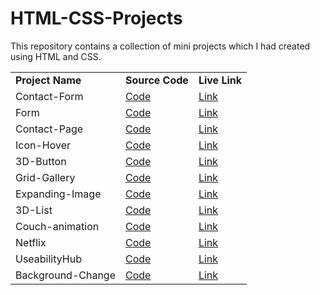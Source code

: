 # HTML-CSS-Projects
This repository contains a collection of mini projects which I had created using HTML and CSS.

<table>
    <tr>
        <td><b>Project Name</b></td>
        <td><b>Source Code</b></td>
        <td><b>Live Link</b></td>
    </tr>
    <tr>
        <td>Contact-Form</td>
        <td><a href="https://github.com/moheebk123/Contact-Form">Code</a></td>
        <td><a href="https://moheebk123.github.io/Contact-Form/">Link</a></td>
    </tr>
    <tr>
        <td>Form</td>
        <td><a href="https://github.com/moheebk123/Form">Code</a></td>
        <td><a href="https://moheebk123.github.io/Form/">Link</a></td>
    </tr>
    <tr>
        <td>Contact-Page</td>
        <td><a href="https://github.com/moheebk123/ContactPage">Code</a></td>
        <td><a href="https://moheebk123.github.io/ContactPage/">Link</a></td>
    </tr>
    <tr>
        <td>Icon-Hover</td>
        <td><a href="https://github.com/moheebk123/Icon-Hover">Code</a></td>
        <td><a href="https://moheebk123.github.io/Icon-Hover/">Link</a></td>
    </tr>
    <tr>
        <td>3D-Button</td>
        <td><a href="https://github.com/moheebk123/3D-Button">Code</a></td>
        <td><a href="https://moheebk123.github.io/3D-Button/">Link</a></td>
    </tr>
    <tr>
        <td>Grid-Gallery</td>
        <td><a href="https://github.com/moheebk123/Grid-Gallery">Code</a></td>
        <td><a href="https://moheebk123.github.io/Grid-Gallery/">Link</a></td>
    </tr>
    <tr>
        <td>Expanding-Image</td>
        <td><a href="https://github.com/moheebk123/Expanding-Image">Code</a></td>
        <td><a href="https://moheebk123.github.io/Expanding-Image/">Link</a></td>
    </tr>
    <tr>
        <td>3D-List</td>
        <td><a href="https://github.com/moheebk123/3D-List">Code</a></td>
        <td><a href="https://moheebk123.github.io/3D-List/">Link</a></td>
    </tr>
    <tr>
        <td>Couch-animation</td>
        <td><a href="https://github.com/moheebk123/Couch-animation">Code</a></td>
        <td><a href="https://moheebk123.github.io/Couch-animation/">Link</a></td>
    </tr>
    <tr>
        <td>Netflix</td>
        <td><a href="https://github.com/moheebk123/Netflix">Code</a></td>
        <td><a href="https://moheebk123.github.io/Netflix/">Link</a></td>
    </tr>
    <tr>
        <td>UseabilityHub</td>
        <td><a href="https://github.com/moheebk123/UseabilityHub">Code</a></td>
        <td><a href="https://moheebk123.github.io/UseabilityHub/">Link</a></td>
    </tr>
    <tr>
        <td>Background-Change</td>
        <td><a href="https://github.com/moheebk123/Background-Change">Code</a></td>
        <td><a href="https://moheebk123.github.io/Background-Change/">Link</a></td>
    </tr>
</table>